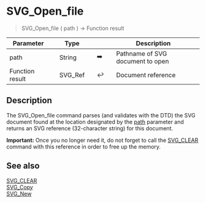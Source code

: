<!-- rootReference := SVG_Open_file ( path ; validate )
 -> path (Text)
 -> validate (Boolean)
 <- rootReference (Text)-->
# SVG_Open_file

> SVG_Open_file ( path ) -> Function result

| Parameter |     | Type |     |     |     | Description |     |
| --- | --- | --- | --- | --- | --- | --- | --- |
| path |     | String |     | ➡️ |     | Pathname of SVG document to open |     |
| Function result |     | SVG_Ref |     | ↩️ |     | Document reference |     |

## Description

The SVG_Open_file command parses (and validates with the DTD) the SVG document found at the location designated by the [path](# "Pathname of SVG document to open") parameter and returns an SVG reference (32-character string) for this document.

**Important:** Once you no longer need it, do not forget to call the [SVG_CLEAR](SVG_CLEAR.md)  command with this reference in order to free up the memory.

## See also

[SVG_CLEAR](SVG_CLEAR.md)  
[SVG_Copy](SVG_Copy.md)  
[SVG_New](SVG_New.md)

